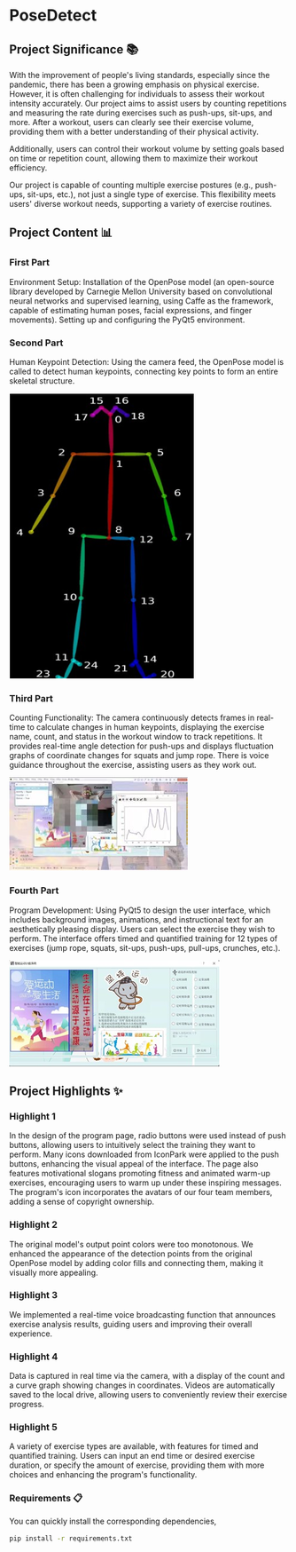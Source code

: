 # PoseDetect

## Project Significance 📚
With the improvement of people's living standards, especially since the pandemic, there has been a growing emphasis on physical exercise. However, it is often challenging for individuals to assess their workout intensity accurately. Our project aims to assist users by counting repetitions and measuring the rate during exercises such as push-ups, sit-ups, and more. After a workout, users can clearly see their exercise volume, providing them with a better understanding of their physical activity.

Additionally, users can control their workout volume by setting goals based on time or repetition count, allowing them to maximize their workout efficiency.

Our project is capable of counting multiple exercise postures (e.g., push-ups, sit-ups, etc.), not just a single type of exercise. This flexibility meets users' diverse workout needs, supporting a variety of exercise routines.

## Project Content 📊

### First Part
Environment Setup: Installation of the OpenPose model (an open-source library developed by Carnegie Mellon University based on convolutional neural networks and supervised learning, using Caffe as the framework, capable of estimating human poses, facial expressions, and finger movements). Setting up and configuring the PyQt5 environment.

### Second Part
Human Keypoint Detection: Using the camera feed, the OpenPose model is called to detect human keypoints, connecting key points to form an entire skeletal structure.

![Keypoint Detection](image/fig1.png)

### Third Part
Counting Functionality: The camera continuously detects frames in real-time to calculate changes in human keypoints, displaying the exercise name, count, and status in the workout window to track repetitions. It provides real-time angle detection for push-ups and displays fluctuation graphs of coordinate changes for squats and jump rope. There is voice guidance throughout the exercise, assisting users as they work out.

![Display of Counting Process](image/fig2.jpg)
### Fourth Part
Program Development: Using PyQt5 to design the user interface, which includes background images, animations, and instructional text for an aesthetically pleasing display. Users can select the exercise they wish to perform. The interface offers timed and quantified training for 12 types of exercises (jump rope, squats, sit-ups, push-ups, pull-ups, crunches, etc.).

![Program interface](image/fig3.jpg)

## Project Highlights ✨

### Highlight 1
In the design of the program page, radio buttons were used instead of push buttons, allowing users to intuitively select the training they want to perform. Many icons downloaded from IconPark were applied to the push buttons, enhancing the visual appeal of the interface. The page also features motivational slogans promoting fitness and animated warm-up exercises, encouraging users to warm up under these inspiring messages. The program's icon incorporates the avatars of our four team members, adding a sense of copyright ownership.

### Highlight 2
The original model's output point colors were too monotonous. We enhanced the appearance of the detection points from the original OpenPose model by adding color fills and connecting them, making it visually more appealing.

### Highlight 3
We implemented a real-time voice broadcasting function that announces exercise analysis results, guiding users and improving their overall experience.

### Highlight 4
Data is captured in real time via the camera, with a display of the count and a curve graph showing changes in coordinates. Videos are automatically saved to the local drive, allowing users to conveniently review their exercise progress.

### Highlight 5
A variety of exercise types are available, with features for timed and quantified training. Users can input an end time or desired exercise duration, or specify the amount of exercise, providing them with more choices and enhancing the program's functionality.

### Requirements 📋
You can quickly install the corresponding dependencies,

```bash
pip install -r requirements.txt
```
